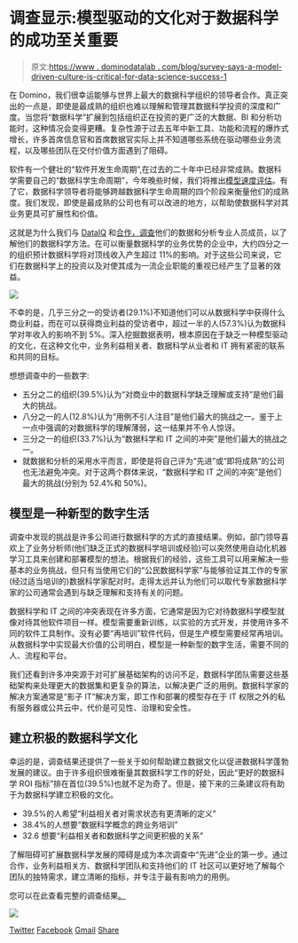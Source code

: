 # 调查显示:模型驱动的文化对于数据科学的成功至关重要

> 原文:[https://www . dominodatalab . com/blog/survey-says-a-model-driven-culture-is-critical-for-data-science-success-1](https://www.dominodatalab.com/blog/survey-says-a-model-driven-culture-is-crucial-for-data-science-success-1)

在 Domino，我们很幸运能够与世界上最大的数据科学组织的领导者合作。真正突出的一点是，即使是最成熟的组织也难以理解和管理其数据科学投资的深度和广度。当您将“数据科学”扩展到包括组织正在投资的更广泛的大数据、BI 和分析功能时，这种情况会变得更糟。复杂性源于过去五年中新工具、功能和流程的爆炸式增长，许多首席信息官和首席数据官实际上并不知道哪些系统在驱动哪些业务流程，以及哪些团队在交付价值方面遇到了阻碍。

软件有一个健壮的“软件开发生命周期”,在过去的二十年中已经非常成熟。数据科学需要自己的“数据科学生命周期”，今年晚些时候，我们将推出[模型速度评估](/resources/data-science-process-lifecycle-assessment)。有了它，数据科学领导者将能够跨越数据科学生命周期的四个阶段来衡量他们的成熟度。我们发现，即使是最成熟的公司也有可以改进的地方，以帮助使数据科学对其业务更具可扩展性和价值。

这就是为什么我们与 [DataIQ](https://www.dataiq.co.uk/) 和[合作，调查](https://www.dominodatalab.com/resources/dataiq-survey-how-to-scale-data-science)他们的数据和分析专业人员成员，以了解他们的数据科学方法。在可以衡量数据科学的业务优势的企业中，大约四分之一的组织预计数据科学将对顶线收入产生超过 11%的影响。对于这些公司来说，它们在数据科学上的投资以及对使其成为一流企业职能的重视已经产生了显著的效益。

![](../Images/189a92ff16bf4fe9007f27e2ae293f4b.png)

不幸的是，几乎三分之一的受访者(29.1%)不知道他们可以从数据科学中获得什么商业利益，而在可以获得商业利益的受访者中，超过一半的人(57.3%)认为数据科学对年收入的影响不到 5%。深入挖掘数据表明，根本原因在于缺乏一种模型驱动的文化，在这种文化中，业务利益相关者、数据科学从业者和 IT 拥有紧密的联系和共同的目标。

想想调查中的一些数字:

*   五分之二的组织(39.5%)认为“对商业中的数据科学缺乏理解或支持”是他们最大的挑战。
*   八分之一的人(12.8%)认为“用例不引人注目”是他们最大的挑战之一。鉴于上一点中强调的对数据科学的理解薄弱，这一结果并不令人惊讶。
*   三分之一的组织(33.7%)认为“数据科学和 IT 之间的冲突”是他们最大的挑战之一。
*   就数据和分析的采用水平而言，即使是将自己评为“先进”或“即将成熟”的公司也无法避免冲突。对于这两个群体来说，“数据科学和 IT 之间的冲突”是他们最大的挑战(分别为 52.4%和 50%)。

## 模型是一种新型的数字生活

调查中发现的挑战是许多公司进行数据科学的方式的直接结果。例如，部门领导喜欢上了业务分析师(他们缺乏正式的数据科学培训或经验)可以突然使用自动化机器学习工具来创建和部署模型的想法。根据我们的经验，这些工具可以用来解决一些基本的业务挑战，但只有当使用它们的“公民数据科学家”与能够验证其工作的专家(经过适当培训的)数据科学家配对时。走得太远并认为他们可以取代专家数据科学家的公司通常会遇到与缺乏理解和支持有关的问题。

数据科学和 IT 之间的冲突表现在许多方面，它通常是因为它对待数据科学模型就像对待其他软件项目一样。模型需要重新训练，以实验的方式开发，并使用许多不同的软件工具制作。没有必要“再培训”软件代码，但是生产模型需要经常再培训。从数据科学中实现最大价值的公司明白，模型是一种新型的数字生活，需要不同的人、流程和平台。

我们还看到许多冲突源于对可扩展基础架构的访问不足，数据科学团队需要这些基础架构来处理更大的数据集和更复杂的算法，以解决更广泛的用例。数据科学家的解决方案通常是“影子 IT”解决方案，即工作和部署的模型存在于 IT 权限之外的私有服务器或公共云中，代价是可见性、治理和安全性。

## 建立积极的数据科学文化

幸运的是，调查结果还提供了一些关于如何帮助建立数据文化以促进数据科学蓬勃发展的建议。由于许多组织很难衡量其数据科学工作的好处，因此“更好的数据科学 ROI 指标”排在首位(39.5%)也就不足为奇了。但是，接下来的三条建议将有助于为数据科学建立积极的文化。

*   39.5%的人希望“利益相关者对需求状态有更清晰的定义”
*   38.4%的人想要“数据科学概念的跨业务培训”
*   32.6 想要“利益相关者和数据科学之间更积极的关系”

了解阻碍可扩展数据科学发展的障碍是成为本次调查中“先进”企业的第一步。通过合作，业务利益相关方、数据科学团队和支持他们的 IT 社区可以更好地了解每个团队的独特需求，建立清晰的指标，并专注于最有影响力的用例。

您可以在此查看完整的调查结果[。](https://www.dominodatalab.com/resources/dataiq-survey-how-to-scale-data-science)

![](../Images/c98711f401edba39e86c7dd85547ef11.png)

[Twitter](/#twitter) [Facebook](/#facebook) [Gmail](/#google_gmail) [Share](https://www.addtoany.com/share#url=https%3A%2F%2Fwww.dominodatalab.com%2Fblog%2Fsurvey-says-a-model-driven-culture-is-crucial-for-data-science-success-1%2F&title=Survey%20Says%3A%20A%20Model-driven%20Culture%20is%20Crucial%20for%20Data%20Science%20Success)